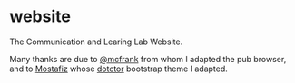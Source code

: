 # website
The Communication and Learing Lab Website. 

Many thanks are due to [@mcfrank](https://github.com/mcfrank) from whom I adapted the pub browser, and to [Mostafiz](http://mostafiz.me/) whose [dotctor](https://shapebootstrap.net/item/1524947-doctor-responsive-html-template) bootstrap theme I adapted.
